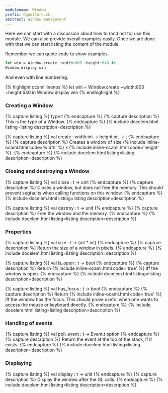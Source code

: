 ```yaml
---
modulename: Window
prefix: OgamlCore.LL
abstract: Window management
---
```


Here we can start with a discussion about how to (and not to) use this module.
We can also provide overall examples easily.
Once we are done with that we can start listing the content of the module.

Remember we can quote code to show examples.

```ocaml
let win = Window.create ~width:800 ~height:640 in
Window.display win
```

And even with line numbering.

{% highlight ocaml linenos %}
let win = Window.create ~width:800 ~height:640 in
Window.display win
{% endhighlight %}

### Creating a Window

{% capture listing %}
type t
{% endcapture %}
{% capture description %}
This is the type of a Window.
{% endcapture %}
{% include docelem.html listing=listing description=description %}

{% capture listing %}
val create : width:int -> height:int -> t
{% endcapture %}
{% capture description %}
Creates a window of size {% include inline-ocaml.html code='width' %} x
{% include inline-ocaml.html code='height' %}.
{% endcapture %}
{% include docelem.html listing=listing description=description %}

### Closing and destroying a Window

{% capture listing %}
val close : t -> unit
{% endcapture %}
{% capture description %}
Closes a window, but does not free the memory.
This should prevent segfaults when calling functions on this window.
{% endcapture %}
{% include docelem.html listing=listing description=description %}

{% capture listing %}
val destroy : t -> unit
{% endcapture %}
{% capture description %}
Free the window and the memory.
{% endcapture %}
{% include docelem.html listing=listing description=description %}

### Properties

{% capture listing %}
val size : t -> (int * int)
{% endcapture %}
{% capture description %}
Return the size of a window in pixels.
{% endcapture %}
{% include docelem.html listing=listing description=description %}

{% capture listing %}
val is_open : t -> bool
{% endcapture %}
{% capture description %}
Return {% include inline-ocaml.html code='true' %} iff the window is open.
{% endcapture %}
{% include docelem.html listing=listing description=description %}

{% capture listing %}
val has_focus : t -> bool
{% endcapture %}
{% capture description %}
Return {% include inline-ocaml.html code='true' %} iff the window has the focus.
This should prove useful when one wants to access the mouse or keyboard
directly.
{% endcapture %}
{% include docelem.html listing=listing description=description %}

### Handling of events

{% capture listing %}
val poll_event : t -> Event.t option
{% endcapture %}
{% capture description %}
Return the event at the top of the stack, if it exists.
{% endcapture %}
{% include docelem.html listing=listing description=description %}

### Displaying

{% capture listing %}
val display : t -> unit
{% endcapture %}
{% capture description %}
Display the window after the GL calls.
{% endcapture %}
{% include docelem.html listing=listing description=description %}
